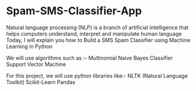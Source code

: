 # Spam-SMS-Classifier-App

Natural language processing (NLP) is a branch of artificial intelligence that helps computers understand, interpret and manipulate human language
Today, I will explain you how to Build a SMS Spam Classifier using Machine Learning in Python

We will use algorithms such as :-
Multinomial Naive Bayes Classifier
Support Vector Machine

For this project, we will use python libraries like:-
NLTK (Natural Language Toolkit)
Scikit-Learn
Pandas
